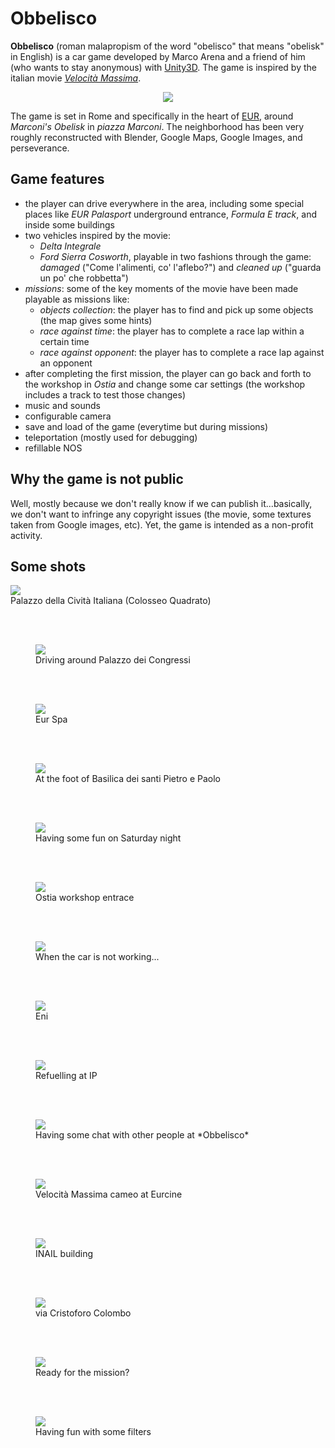 # Obbelisco

**Obbelisco** (roman malapropism of the word "obelisco" that means "obelisk" in English) is a car game developed by Marco Arena and a friend of him (who wants to stay anonymous) with [Unity3D](https://unity.com/). The game is inspired by the italian movie [*Velocità Massima*](https://it.wikipedia.org/wiki/Velocit%C3%A0_massima_(film)).

<center>
<img src="pics/home-screen.gif">
</center>

The game is set in Rome and specifically in the heart of [EUR](https://it.wikipedia.org/wiki/Europa_(Roma)), around *Marconi's Obelisk* in *piazza Marconi*. The neighborhood has been very roughly reconstructed with Blender, Google Maps, Google Images, and perseverance.

## Game features

-  the player can drive everywhere in the area, including some special places like *EUR Palasport* underground entrance, *Formula E track*, and inside some buildings
-  two vehicles inspired by the movie:
   - *Delta Integrale*
   - *Ford Sierra Cosworth*, playable in two fashions through the game: *damaged* ("Come l'alimenti, co' l'aflebo?") and *cleaned up* ("guarda un po' che robbetta")
-  *missions*: some of the key moments of the movie have been made playable as missions like:
   - *objects collection*: the player has to find and pick up some objects (the map gives some hints)
   - *race against time*: the player has to complete a race lap within a certain time
   - *race against opponent*: the player has to complete a race lap against an opponent
- after completing the first mission, the player can go back and forth to the workshop in *Ostia* and change some car settings (the workshop includes a track to test those changes)
- music and sounds
- configurable camera
- save and load of the game (everytime but during missions)
- teleportation (mostly used for debugging)
- refillable NOS

## Why the game is not public

Well, mostly because we don't really know if we can publish it...basically, we don't want to infringe any copyright issues (the movie, some textures taken from Google images, etc). Yet, the game is intended as a non-profit activity.

## Some shots

<img src="pics/quadrato.png">
  <figcaption>Palazzo della Cività Italiana (Colosseo Quadrato)<figcaption>
    
<br/><br/>

<figure>
<img src="pics/congressi.jpg">
  <figcaption>Driving around Palazzo dei Congressi</figcaption>
</figure>

<br/><br/>

<figure>
<img src="pics/eur-spa.png">
  <figcaption>Eur Spa</figcaption>
</figure>

<br/><br/>

<figure>
<img src="pics/ss-pp.jpg">
  <figcaption>At the foot of Basilica dei santi Pietro e Paolo</figcaption>
</figure>

<br/><br/>

<figure>
<img src="pics/terrazze.png">
  <figcaption>Having some fun on Saturday night</figcaption>
</figure>

<br/><br/>

<figure>
<img src="pics/ostia.png">
  <figcaption>Ostia workshop entrace</figcaption>
</figure>

<br/><br/>

<figure>
<img src="pics/metro-palasport.png">
  <figcaption>When the car is not working...</figcaption>
</figure>

<br/><br/>

<figure>
<img src="pics/eni.png">
  <figcaption>Eni</figcaption>
</figure>

<br/><br/>

<figure>
<img src="pics/ip.png">
  <figcaption>Refuelling at IP</figcaption>
</figure>

<br/><br/>

<figure>
<img src="pics/others.png">
  <figcaption>Having some chat with other people at *Obbelisco*</figcaption>
</figure>

<br/><br/>

<figure>
<img src="pics/eurcine.png">
  <figcaption>Velocità Massima cameo at Eurcine</figcaption>
</figure>

<br/><br/>

<figure>
<img src="pics/inail.png">
  <figcaption>INAIL building</figcaption>
</figure>

<br/><br/>

<figure>
<img src="pics/ina.png">
  <figcaption>via Cristoforo Colombo</figcaption>
</figure>

<br/><br/>

<figure>
<img src="pics/mission-1.png">
  <figcaption>Ready for the mission?</figcaption>
</figure>

<br/><br/>

<figure>
<img src="pics/art-shot.jpg">
  <figcaption>Having fun with some filters</figcaption>
</figure>
